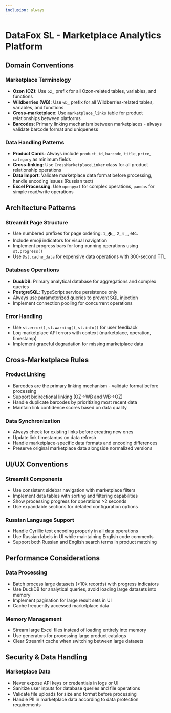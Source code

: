 ```yaml
---
inclusion: always
---
```


# DataFox SL - Marketplace Analytics Platform

## Domain Conventions

### Marketplace Terminology
- **Ozon (OZ)**: Use `oz_` prefix for all Ozon-related tables, variables, and functions
- **Wildberries (WB)**: Use `wb_` prefix for all Wildberries-related tables, variables, and functions
- **Cross-marketplace**: Use `marketplace_links` table for product relationships between platforms
- **Barcodes**: Primary linking mechanism between marketplaces - always validate barcode format and uniqueness

### Data Handling Patterns
- **Product Cards**: Always include `product_id`, `barcode`, `title`, `price`, `category` as minimum fields
- **Cross-linking**: Use `CrossMarketplaceLinker` class for all product relationship operations
- **Data Import**: Validate marketplace data format before processing, handle encoding issues (Russian text)
- **Excel Processing**: Use `openpyxl` for complex operations, `pandas` for simple read/write operations

## Architecture Patterns

### Streamlit Page Structure
- Use numbered prefixes for page ordering: `1_🏠_`, `2_🖇_`, etc.
- Include emoji indicators for visual navigation
- Implement progress bars for long-running operations using `st.progress()`
- Use `@st.cache_data` for expensive data operations with 300-second TTL

### Database Operations
- **DuckDB**: Primary analytical database for aggregations and complex queries
- **PostgreSQL**: TypeScript service persistence only
- Always use parameterized queries to prevent SQL injection
- Implement connection pooling for concurrent operations

### Error Handling
- Use `st.error()`, `st.warning()`, `st.info()` for user feedback
- Log marketplace API errors with context (marketplace, operation, timestamp)
- Implement graceful degradation for missing marketplace data

## Cross-Marketplace Rules

### Product Linking
- Barcodes are the primary linking mechanism - validate format before processing
- Support bidirectional linking (OZ→WB and WB→OZ)
- Handle duplicate barcodes by prioritizing most recent data
- Maintain link confidence scores based on data quality

### Data Synchronization
- Always check for existing links before creating new ones
- Update link timestamps on data refresh
- Handle marketplace-specific data formats and encoding differences
- Preserve original marketplace data alongside normalized versions

## UI/UX Conventions

### Streamlit Components
- Use consistent sidebar navigation with marketplace filters
- Implement data tables with sorting and filtering capabilities
- Show processing progress for operations >2 seconds
- Use expandable sections for detailed configuration options

### Russian Language Support
- Handle Cyrillic text encoding properly in all data operations
- Use Russian labels in UI while maintaining English code comments
- Support both Russian and English search terms in product matching

## Performance Considerations

### Data Processing
- Batch process large datasets (>10k records) with progress indicators
- Use DuckDB for analytical queries, avoid loading large datasets into memory
- Implement pagination for large result sets in UI
- Cache frequently accessed marketplace data

### Memory Management
- Stream large Excel files instead of loading entirely into memory
- Use generators for processing large product catalogs
- Clear Streamlit cache when switching between large datasets

## Security & Data Handling

### Marketplace Data
- Never expose API keys or credentials in logs or UI
- Sanitize user inputs for database queries and file operations
- Validate file uploads for size and format before processing
- Handle PII in marketplace data according to data protection requirements
